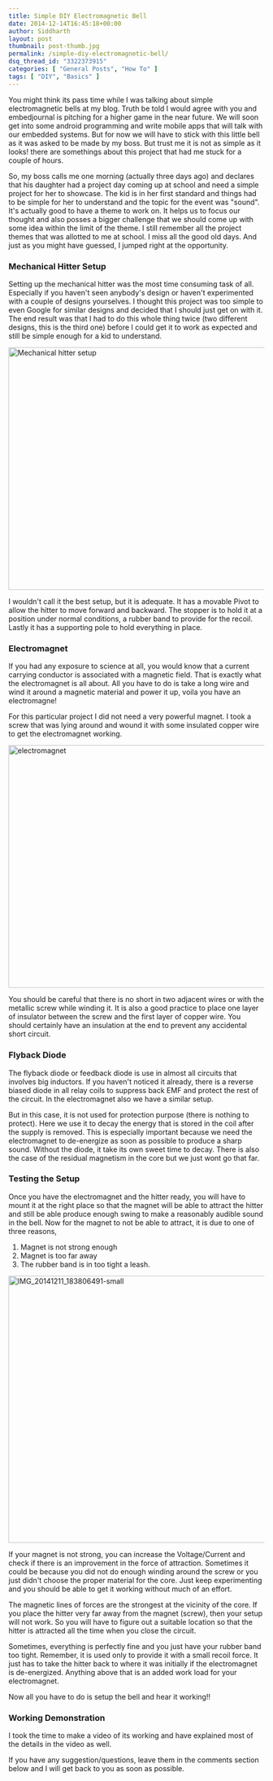 ```yaml
---
title: Simple DIY Electromagnetic Bell
date: 2014-12-14T16:45:18+00:00
author: Siddharth
layout: post
thumbnail: post-thumb.jpg
permalink: /simple-diy-electromagnetic-bell/
dsq_thread_id: "3322373915"
categories: [ "General Posts", "How To" ]
tags: [ "DIY", "Basics" ]
---
```


You might think its pass time while I was talking about simple electromagnetic bells at my blog. Truth be told I would agree with you and embedjournal is pitching for a higher game in the near future. We will soon get into some android programming and write mobile apps that will talk with our embedded systems. But for now we will have to stick with this little bell as it was asked to be made by my boss. But trust me it is not as simple as it looks! there are somethings about this project that had me stuck for a couple of hours.

So, my boss calls me one morning (actually three days ago) and declares that his daughter had a project day coming up at school and need a simple project for her to showcase. The kid is in her first standard and things had to be simple for her to understand and the topic for the event was "sound". It's actually good to have a theme to work on. It helps us to focus our thought and also posses a bigger challenge that we should come up with some idea within the limit of the theme. I still remember all the project themes that was allotted to me at school. I miss all the good old days. And just as you might have guessed, I jumped right at the opportunity.

### Mechanical Hitter Setup

Setting up the mechanical hitter was the most time consuming task of all. Especially if you haven't seen anybody's design or haven't experimented with a couple of designs yourselves. I thought this project was too simple to even Google for similar designs and decided that I should just get on with it. The end result was that I had to do this whole thing twice (two different designs, this is the third one) before I could get it to work as expected and still be simple enough for a kid to understand.

[<img class="aligncenter size-full wp-image-2570" src="/images/posts/2014/12/dic1.png" alt="Mechanical hitter setup" width="850" height="477" srcset="/images/posts/2014/12/dic1.png 850w, /images/posts/2014/12/dic1-300x168.png 300w" sizes="(max-width: 850px) 100vw, 850px" />](/images/posts/2014/12/dic1.png)

I wouldn't call it the best setup, but it is adequate. It has a movable Pivot to allow the hitter to move forward and backward. The stopper is to hold it at a position under normal conditions, a rubber band to provide for the recoil. Lastly it has a supporting pole to hold everything in place.

### Electromagnet

If you had any exposure to science at all, you would know that a current carrying conductor is associated with a magnetic field. That is exactly what the electromagnet is all about. All you have to do is take a long wire and wind it around a magnetic material and power it up, voila you have an electromagne!

For this particular project I did not need a very powerful magnet. I took a screw that was lying around and wound it with some insulated copper wire to get the electromagnet working.

[<img class="aligncenter size-full wp-image-2574" src="/images/posts/2014/12/electromagnet.png" alt="electromagnet" width="852" height="477" srcset="/images/posts/2014/12/electromagnet.png 852w, /images/posts/2014/12/electromagnet-300x168.png 300w" sizes="(max-width: 852px) 100vw, 852px" />](/images/posts/2014/12/electromagnet.png)

You should be careful that there is no short in two adjacent wires or with the metallic screw while winding it. It is also a good practice to place one layer of insulator between the screw and the first layer of copper wire. You should certainly have an insulation at the end to prevent any accidental short circuit.

### Flyback Diode

The flyback diode or feedback diode is use in almost all circuits that involves big inductors. If you haven't noticed it already, there is a reverse biased diode in all relay coils to suppress back EMF and protect the rest of the circuit. In the electromagnet also we have a similar setup.

But in this case, it is not used for protection purpose (there is nothing to protect). Here we use it to decay the energy that is stored in the coil after the supply is removed. This is especially important because we need the electromagnet to de-energize as soon as possible to produce a sharp sound. Without the diode, it take its own sweet time to decay. There is also the case of the residual magnetism in the core but we just wont go that far.

### Testing the Setup

Once you have the electromagnet and the hitter ready, you will have to mount it at the right place so that the magnet will be able to attract the hitter and still be able produce enough swing to make a reasonably audible sound in the bell. Now for the magnet to not be able to attract, it is due to one of three reasons,

  1. Magnet is not strong enough
  2. Magnet is too far away
  3. The rubber band is in too tight a leash.

[<img class="aligncenter size-full wp-image-2571" src="/images/posts/2014/12/IMG_20141211_183806491-small.jpg" alt="IMG_20141211_183806491-small" width="934" height="525" srcset="/images/posts/2014/12/IMG_20141211_183806491-small.jpg 934w, /images/posts/2014/12/IMG_20141211_183806491-small-300x169.jpg 300w" sizes="(max-width: 934px) 100vw, 934px" />](/images/posts/2014/12/IMG_20141211_183806491-small.jpg)

If your magnet is not strong, you can increase the Voltage/Current and check if there is an improvement in the force of attraction. Sometimes it could be because you did not do enough winding around the screw or you just didn't choose the proper material for the core. Just keep experimenting and you should be able to get it working without much of an effort.

The magnetic lines of forces are the strongest at the vicinity of the core. If you place the hitter very far away from the magnet (screw), then your setup will not work. So you will have to figure out a suitable location so that the hitter is attracted all the time when you close the circuit.

Sometimes, everything is perfectly fine and you just have your rubber band too tight. Remember, it is used only to provide it with a small recoil force. It just has to take the hitter back to where it was initially if the electromagnet is de-energized. Anything above that is an added work load for your electromagnet.

Now all you have to do is setup the bell and hear it working!!

### Working Demonstration

I took the time to make a video of its working and have explained most of the details in the video as well.



If you have any suggestion/questions, leave them in the comments section below and I will get back to you as soon as possible.
